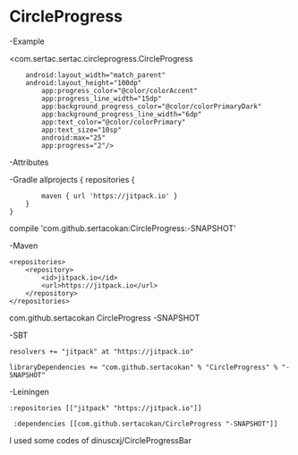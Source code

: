 # CircleProgress
 
 
-Example 
 
  <com.sertac.sertac.circleprogress.CircleProgress  
 
		android:layout_width="match_parent"
		android:layout_height="100dp"
        	app:progress_color="@color/colorAccent"
        	app:progress_line_width="15dp"
        	app:background_progress_color="@color/colorPrimaryDark"
        	app:background_progress_line_width="6dp"
        	app:text_color="@color/colorPrimary"
        	app:text_size="10sp"
        	android:max="25"
        	app:progress="2"/>
        
 -Attributes
 
 <?xml version="1.0" encoding="utf-8"?>
<resources>
    <declare-styleable name="CircleProgress">
        <attr name="progress_color" format="color|reference" />
        <attr name="progress_line_width" format="dimension|reference"/>
        <attr name="background_progress_color" format="color|reference"/>
        <attr name="background_progress_line_width" format="dimension|reference"/>
        <attr name="text_color" format="color|reference"/>
        <attr name="text_size" format="dimension|reference"/>
        <attr name="progress" format="integer|reference"/>
    </declare-styleable>
</resources>

-Gradle
	allprojects {
		repositories {
		
			maven { url 'https://jitpack.io' }
		}
	}
  
  compile 'com.github.sertacokan:CircleProgress:-SNAPSHOT'
	
  
  -Maven
  
  	<repositories>
		<repository>
		    <id>jitpack.io</id>
		    <url>https://jitpack.io</url>
		</repository>
	</repositories>
	
  <dependency>
	    <groupId>com.github.sertacokan</groupId>
	    <artifactId>CircleProgress</artifactId>
	    <version>-SNAPSHOT</version>
	</dependency>
  
  -SBT
  
    resolvers += "jitpack" at "https://jitpack.io"
    	
	libraryDependencies += "com.github.sertacokan" % "CircleProgress" % "-SNAPSHOT"	

-Leiningen

    :repositories [["jitpack" "https://jitpack.io"]]
        	
	 :dependencies [[com.github.sertacokan/CircleProgress "-SNAPSHOT"]]	


I used some codes of dinuscxj/CircleProgressBar

        
    
    
